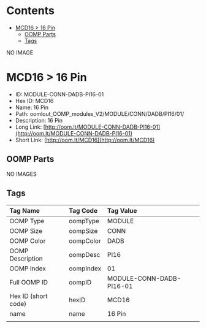 



Contents
========

* [MCD16 > 16 Pin](#mcd16--16-pin)
	* [OOMP Parts](#oomp-parts)
	* [Tags](#tags)
  
NO IMAGE  
# MCD16 > 16 Pin

- ID: MODULE-CONN-DADB-PI16-01
- Hex ID: MCD16
- Name: 16 Pin
- Path: oomlout_OOMP_modules_V2/MODULE/CONN/DADB/PI16/01/
- Description: 16 Pin
- Long Link: [http://oom.lt/MODULE-CONN-DADB-PI16-01](http://oom.lt/MODULE-CONN-DADB-PI16-01)
- Short Link: [http://oom.lt/MCD16](http://oom.lt/MCD16)

## OOMP Parts
  
NO IMAGES  
## Tags
  

|Tag Name|Tag Code|Tag Value|
| :--- | :--- | :--- |
|OOMP Type|oompType|MODULE|
|OOMP Size|oompSize|CONN|
|OOMP Color|oompColor|DADB|
|OOMP Description|oompDesc|PI16|
|OOMP Index|oompIndex|01|
|Full OOMP ID|oompID|MODULE-CONN-DADB-PI16-01|
|Hex ID (short code)|hexID|MCD16|
|name|name|16 Pin|
||||
